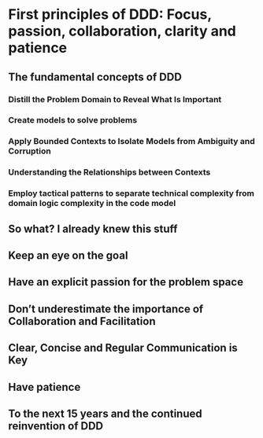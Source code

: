 # First principles of DDD: Focus, passion, collaboration, clarity and patience

## The fundamental concepts of DDD

### Distill the Problem Domain to Reveal What Is Important

### Create models to solve problems

### Apply Bounded Contexts to Isolate Models from Ambiguity and Corruption

### Understanding the Relationships between Contexts

### Employ tactical patterns to separate technical complexity from domain logic complexity in the code model

## So what? I already knew this stuff

## Keep an eye on the goal

## Have an explicit passion for the problem space

## Don’t underestimate the importance of Collaboration and Facilitation

## Clear, Concise and Regular Communication is Key

## Have patience 

## To the next 15 years and the continued reinvention of DDD
